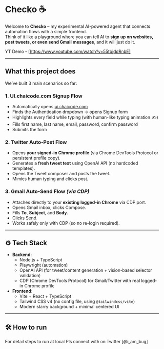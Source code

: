 # Checko ☕️

Welcome to **Checko** – my experimental AI-powered agent that connects automation flows with a simple frontend.  
Think of it like a playground where you can tell AI to **sign up on websites, post tweets, or even send Gmail messages**, and it will just do it.  

YT Demo - [https://www.youtube.com/watch?v=55tbjddRnbE]


---

##  What this project does

We’ve built 3 main scenarios so far:

### 1. **UI.chaicode.com Signup Flow**
- Automatically opens [ui.chaicode.com](https://ui.chaicode.com)  
- Finds the Authentication dropdown → opens Signup form  
- Highlights every field while typing (with human-like typing animation ✍️)  
- Fills first name, last name, email, password, confirm password  
- Submits the form  


### 2. **Twitter Auto-Post Flow**
- Opens **your signed-in Chrome profile** (via Chrome DevTools Protocol or persistent profile copy).  
- Generates a **fresh tweet text** using OpenAI API (no hardcoded templates).  
- Opens the Tweet composer and posts the tweet.  
- Mimics human typing and clicks post.  

### 3. **Gmail Auto-Send Flow** *(via CDP)*  
- Attaches directly to your **existing logged-in Chrome** via CDP port.  
- Opens Gmail inbox, clicks Compose.  
- Fills **To**, **Subject**, and **Body**.  
- Clicks Send.  
- Works safely only with CDP (so no re-login required).  

---

## ⚙️ Tech Stack

- **Backend**:  
  - Node.js + TypeScript  
  - Playwright (automation)  
  - OpenAI API (for tweet/content generation + vision-based selector validation)  
  - CDP (Chrome DevTools Protocol) for Gmail/Twitter with real logged-in Chrome profile  
- **Frontend**:  
  - Vite + React + TypeScript  
  - Tailwind CSS v4 (no config file, using `@tailwindcss/vite`)  
  - Modern starry background + minimal centered UI  

---

## 🛠️ How to run

For detail steps to run at local Pls connect with on Twitter [@i_am_bug]
